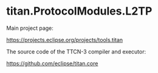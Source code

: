 # titan.ProtocolModules.L2TP

Main project page:

https://projects.eclipse.org/projects/tools.titan

The source code of the TTCN-3 compiler and executor:

https://github.com/eclipse/titan.core
